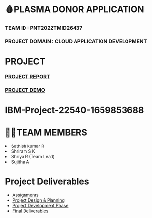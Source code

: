 # 🩸PLASMA DONOR APPLICATION

### TEAM ID : PNT2022TMID26437

### PROJECT DOMAIN : CLOUD APPLICATION DEVELOPMENT

# PROJECT
### [PROJECT REPORT](https://github.com/IBM-EPBL/IBM-Project-22540-1659853688/blob/main/Final%20Deliverables/Project%20Report/IBM%20PROJECT%20REPORT.pdf)
### [PROJECT DEMO](https://youtu.be/vSb3v7CpVkw)


# IBM-Project-22540-1659853688


<h1>🧑‍💻TEAM MEMBERS </h1>
<li> Sathish kumar R</li> 
<li> Shriram S K</li>
<li> Shriya R (Team Lead)</li>
<li> Sujitha A</li>


# Project Deliverables
* [Assignments](https://github.com/IBM-EPBL/IBM-Project-22540-1659853688/tree/main/Assessment)
* [Project Design & Planning](https://github.com/IBM-EPBL/IBM-Project-22540-1659853688/tree/main/Pre-Development)
* [Project Development Phase](https://github.com/IBM-EPBL/IBM-Project-22540-1659853688/tree/main/Project%20Development%20Phase)
* [Final Deliverables](https://github.com/IBM-EPBL/IBM-Project-22540-1659853688/tree/main/Final%20Deliverables)


